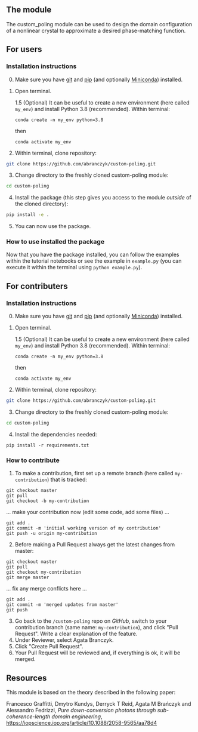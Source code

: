 ## The module
The custom_poling module can be used to design the domain configuration of a nonlinear crystal to approximate a desired phase-matching function. 

## For users

### Installation instructions
0. Make sure you have [git](https://git-scm.com/book/en/v2/Getting-Started-Installing-Git) and [pip](https://pip.pypa.io/en/stable/installation/) (and optionally [Miniconda](https://docs.conda.io/en/latest/miniconda.html)) installed.
1. Open terminal.

    1.5 (Optional) It can be useful to create a new environment (here called `my_env`) and install Python 3.8 (recommended). Within terminal:
    ```
    conda create -n my_env python=3.8 
    ```
    then
    ```
    conda activate my_env
    ```
2. Within terminal,  clone repository:
```bash
git clone https://github.com/abranczyk/custom-poling.git
```
3. Change directory to the freshly cloned custom-poling module:
```bash
cd custom-poling
```
4. Install the package (this step gives you access to the module _outside_ of the cloned directory):
```bash
pip install -e .
```
5. You can now use the package. 

### How to use installed the package

Now that you have the package installed, you can follow the examples within the tutorial notebooks or see the example in `example.py` (you can execute it within the terminal using `python example.py`).

## For contributers

### Installation instructions
0. Make sure you have [git](https://git-scm.com/book/en/v2/Getting-Started-Installing-Git) and [pip](https://pip.pypa.io/en/stable/installation/) (and optionally [Miniconda](https://docs.conda.io/en/latest/miniconda.html)) installed.
1. Open terminal.

    1.5 (Optional) It can be useful to create a new environment (here called `my_env`) and install Python 3.8 (recommended). Within terminal:
    ```
    conda create -n my_env python=3.8 
    ```
    then
    ```
    conda activate my_env
    ```
2. Within terminal, clone repository:
```bash
git clone https://github.com/abranczyk/custom-poling.git
```
3. Change directory to the freshly cloned custom-poling module:
```bash
cd custom-poling
```
4. Install the dependencies needed:
```
pip install -r requirements.txt
```
### How to contribute

1. To make a contribution, first set up a remote branch (here called `my-contribution`) that is tracked:
```
git checkout master
git pull
git checkout -b my-contribution
```
... make your contribution now (edit some code, add some files) ...
```
git add .
git commit -m 'initial working version of my contribution'
git push -u origin my-contribution
```
2. Before making a Pull Request always get the latest changes from master:
```
git checkout master
git pull
git checkout my-contribution
git merge master
```
... fix any merge conflicts here ...
```
git add .
git commit -m 'merged updates from master'
git push
```
3. Go back to the `/custom-poling` repo on _GitHub_, switch to your contribution branch (same name: `my-contribution`), and click "Pull Request". Write a clear explanation of the feature.
4. Under Reviewer, select Agata Branczyk.
5. Click "Create Pull Request".
6. Your Pull Request will be reviewed and, if everything is ok, it will be merged. 

## Resources

This module is based on the theory described in the following paper:

Francesco Graffitti, Dmytro Kundys, Derryck T Reid, Agata M Brańczyk and Alessandro Fedrizzi, *Pure down-conversion photons through sub-coherence-length domain engineering*, https://iopscience.iop.org/article/10.1088/2058-9565/aa78d4

